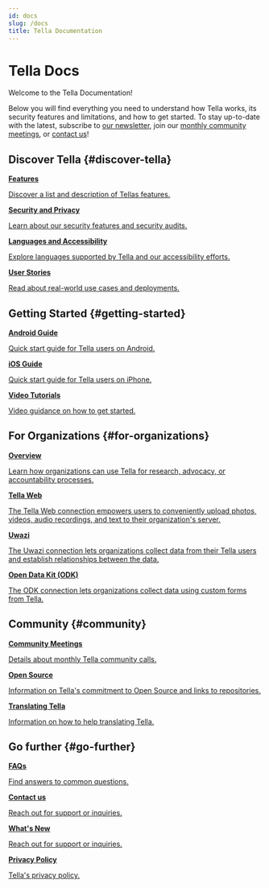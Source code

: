 ```yaml
---
id: docs
slug: /docs
title: Tella Documentation
---
```


# Tella Docs

Welcome to the Tella Documentation! 

Below you will find everything you need to understand how Tella works, its security features and limitations, and how to get started. To stay up-to-date with the latest, subscribe to [our newsletter](https://blog.wearehorizontal.org/#/portal), join our [monthly community meetings](/community-meetings), or [contact us](/contact-us)!


## Discover Tella {#discover-tella}


<div class="doc-card-list">
    <div className="doc-card">
      <a href="/features">
        <div className="doc-card-content">
          <b>Features</b>
          <p>Discover a list and description of Tellas features.</p>
        </div>
      </a>
    </div>
    <div className="doc-card">
      <a href="/security-and-privacy">
        <div className="doc-card-content">
          <b>Security and Privacy</b>
          <p>Learn about our security features and security audits.</p>
        </div>
      </a>
    </div>
    <div className="doc-card">
      <a href="/accessibility">
        <div className="doc-card-content">
          <b>Languages and Accessibility</b>
          <p>Explore languages supported by Tella and our accessibility efforts.</p>
        </div>
      </a>
    </div>
    <div className="doc-card">
      <a href="/user-stories">
        <div className="doc-card-content">
          <b>User Stories</b>
          <p>Read about real-world use cases and deployments.</p>
        </div>
      </a>
    </div>
</div>

## Getting Started {#getting-started}

<div class="doc-card-list">
    <div className="doc-card">
      <a href="/get-started-android">
        <div className="doc-card-content">
          <b>Android Guide</b>
          <p>Quick start guide for Tella users on Android.</p>
        </div>
      </a>
    </div>
    <div className="doc-card">
      <a href="/get-started-ios">
        <div className="doc-card-content">
          <b>iOS Guide</b>
          <p>Quick start guide for Tella users on iPhone.</p>
        </div>
      </a>
    </div>
    <div className="doc-card">
      <a href="/video-tutorials">
        <div className="doc-card-content">
          <b>Video Tutorials</b>
          <p>Video guidance on how to get started.</p>
        </div>
      </a>
    </div>
</div>

## For Organizations {#for-organizations}

<div class="doc-card-list">
    <div className="doc-card">
      <a href="/for-organizations">
        <div className="doc-card-content">
          <b>Overview</b>
          <p>Learn how organizations can use Tella for research, advocacy, or accountability processes.</p>
        </div>
      </a>
    </div>
    <div className="doc-card">
      <a href="/tella-web">
        <div className="doc-card-content">
          <b>Tella Web</b>
          <p>The Tella Web connection empowers users to conveniently upload photos, videos, audio recordings, and text to their organization's server.</p>
        </div>
      </a>
    </div>
    <div className="doc-card">
      <a href="/uwazi">
        <div className="doc-card-content">
          <b>Uwazi</b>
          <p>The Uwazi connection lets organizations collect data from their Tella users and establish relationships between the data.</p>
        </div>
      </a>
    </div>
    <div className="doc-card">
      <a href="/odk">
        <div className="doc-card-content">
          <b>Open Data Kit (ODK)</b>
          <p>The ODK connection lets organizations collect data using custom forms from Tella.</p>
        </div>
      </a>
    </div>
</div>


## Community {#community}

<div class="doc-card-list">
    <div className="doc-card">
      <a href="/community-meetings">
        <div className="doc-card-content">
          <b>Community Meetings</b>
          <p>Details about monthly Tella community calls.</p>
        </div>
      </a>
    </div>
    <div className="doc-card">
      <a href="/open-source">
        <div className="doc-card-content">
          <b>Open Source</b>
          <p>Information on Tella's commitment to Open Source and links to repositories.</p>
        </div>
      </a>
    </div>
    <div className="doc-card">
      <a href="/translating-tella">
        <div className="doc-card-content">
          <b>Translating Tella</b>
          <p>Information on how to help translating Tella.</p>
        </div>
      </a>
    </div>
</div>

## Go further {#go-further}

<div class="doc-card-list">
    <div className="doc-card">
      <a href="/faq">
        <div className="doc-card-content">
          <b>FAQs</b>
          <p>Find answers to common questions.</p>
        </div>
      </a>
    </div>
    <div className="doc-card">
      <a href="/contact-us">
        <div className="doc-card-content">
          <b>Contact us</b>
          <p>Reach out for support or inquiries.</p>
        </div>
      </a>
    </div>
    <div className="doc-card">
      <a href="/releases">
        <div className="doc-card-content">
          <b>What's New</b>
          <p>Reach out for support or inquiries.</p>
        </div>
      </a>
    </div>
    <div className="doc-card">
      <a href="/privacy">
        <div className="doc-card-content">
          <b>Privacy Policy</b>
          <p>Tella's privacy policy.</p>
        </div>
      </a>
    </div>
</div>
